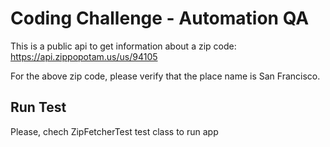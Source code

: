# Coding Challenge - Automation QA

This is a public api to get information about a zip code:  https://api.zippopotam.us/us/94105

For the above zip code, please verify that the place name is San Francisco.

## Run Test
Please, chech ZipFetcherTest test class to run app

